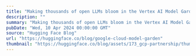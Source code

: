 ```yaml
---
title: "Making thousands of open LLMs bloom in the Vertex AI Model Garden"
description: ""
summary: "Making thousands of open LLMs bloom in the Vertex AI Model Garden Today, we are thrilled to announce..."
pubDate: "Wed, 10 Apr 2024 00:00:00 GMT"
source: "Hugging Face Blog"
url: "https://huggingface.co/blog/google-cloud-model-garden"
thumbnail: "https://huggingface.co/blog/assets/173_gcp-partnership/thumbnail.jpg"
---
```


